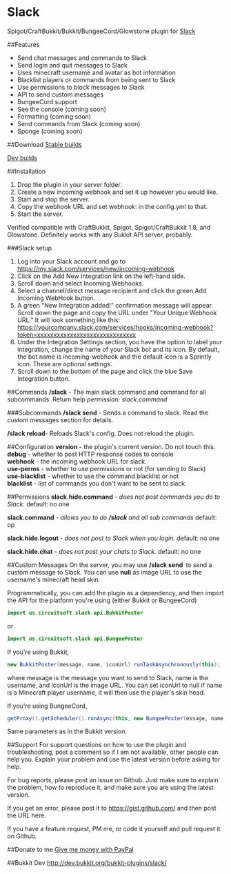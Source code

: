 Slack
===========

Spigot/CraftBukkit/Bukkit/BungeeCord/Glowstone plugin for [Slack](https://slack.com)

##Features
* Send chat messages and commands to Slack
* Send login and quit messages to Slack
* Uses minecraft username and avatar as bot information
* Blacklist players or commands from being sent to Slack
* Use permissions to block messages to Slack
* API to send custom messages
* BungeeCord support
* See the console (coming soon)
* Formatting (coming soon)
* Send commands from Slack (coming soon)
* Sponge (coming soon)

##Download
[Stable builds](http://dev.bukkit.org/bukkit-plugins/slack/files/)

[Dev builds](https://github.com/CircuitSoftGroup/SlackBukkit/releases)

##Installation
1. Drop the plugin in your server folder.
2. Create a new incoming webhook and set it up however you would like.
3. Start and stop the server.
4. Copy the webhook URL and set webhook: in the config.yml to that.
5. Start the server.


Verified compatible with CraftBukkit, Spigot, Spigot/CraftBukkit 1.8, and Glowstone. Definitely works with any Bukkit API server, probably.

###Slack setup
1. Log into your Slack account and go to https://my.slack.com/services/new/incoming-webhook
2. Click on the Add New Integration link on the left-hand side.
3. Scroll down and select Incoming Webhooks.
4. Select a channel/direct message recipient and click the green Add Incoming WebHook button.
5. A green "New Integration added!" confirmation message will appear. Scroll down the page and copy the URL under "Your Unique Webhook URL." It will look something like this: https://yourcompany.slack.com/services/hooks/incoming-webhook?token=xxxxxxxxxxxxxxxxxxxxxxxxxxxxxx
6. Under the Integration Settings section, you have the option to label your integration, change the name of your Slack bot and its icon. By default, the bot name is incoming-webhook and the default icon is a Sprintly icon. These are optional settings.
7. Scroll down to the bottom of the page and click the blue Save Integration button.

##Commands
**/slack** - The main slack command and command for all subcommands. Return help
_permission: slack.command_

###Subcommands
**/slack send** - Sends a command to slack. Read the custom messages section for details.

**/slack reload**- Reloads Slack's config. Does not reload the plugin.

##Configuration
**version** - the plugin's current version. Do not touch this.  
**debug** - whether to post HTTP response codes to console  
**webhook** - the incoming webhook URL for slack.  
**use-perms** - whether to use permissions or not (for sending to Slack)  
**use-blacklist** - whether to use the command blacklist or not  
**blacklist** - list of commands you don't want to be sent to slack.  

##Permissions
**slack.hide.command** - _does not post commands you do to Slack._
default: no one

**slack.command** - _allows you to do **/slack** and all sub commands_
default: op

**slack.hide.logout** - _does not post to Slack when you login._
default: no one

**slack.hide.chat** - _does not post your chats to Slack._
default: no one

##Custom Messages
On the server, you may use
**/slack send <username> <image URL> <message>**
to send a custom message to Slack.
You can use **null** as image URL to use the username's minecraft head skin.

Programmatically, you can add the plugin as a dependency, and then import the API for the platform you're using (either Bukkit or BungeeCord)
```java
import us.circuitsoft.slack.api.BukkitPoster
```
or
```java
import us.circuitsoft.slack.api.BungeePoster
```

If you're using Bukkit,
```java
new BukkitPoster(message, name, iconUrl).runTaskAsynchronously(this);
```
where message is the message you want to send to Slack, name is the username, and iconUrl is the image URL. You can set iconUrl to null if name is a Minecraft player username, it will then use the player's skin head.

If you're using BungeeCord, 
```java
getProxy().getScheduler().runAsync(this, new BungeePoster(essage, name, iconUrl));
```
Same parameters as in the Bukkit version.

##Support
For support questions on how to use the plugin and troubleshooting, post a comment so if I am not available, other people can help you. Explain your problem and use the latest version before asking for help.

For bug reports, please post an issue on Github. Just make sure to explain the problem, how to reproduce it, and make sure you are using the latest version.

If you get an error, please post it to https://gist.github.com/ and then post the URL here.

If you have a feature request, PM me, or code it yourself and pull request it on Github.

##Donate to me
[Give me money with PayPal](https://www.paypal.com/cgi-bin/webscr?return=https%3A%2F%2Fgithub.com%2FCircuitSoftGroup%2FSlackMC%2F&cn=Add+special+instructions+to+the+addon+author%28s%29&business=circuitsoft%40outlook.com&bn=PP-DonationsBF%3Abtn_donateCC_LG.gif%3ANonHosted&cancel_return=https%3A%2F%2Fgithub.com%2FCircuitSoftGroup%2FSlackMC%2F&lc=US&item_name=Slack+%28from+GitHub.com%29&cmd=_donations&rm=1&no_shipping=1&currency_code=USD)

##Bukkit Dev
http://dev.bukkit.org/bukkit-plugins/slack/
